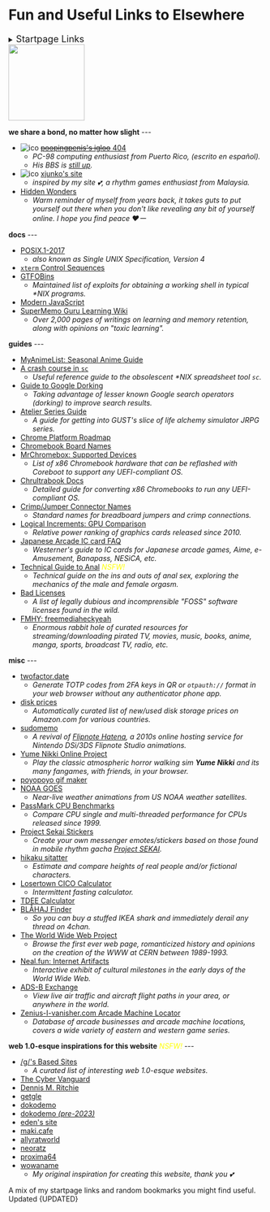 <!-- started 2022/8/3 -->
<!-- updated 2024/1/12 -->
# Fun and Useful Links to Elsewhere

<details>
<summary><span style="font-size: 130%;">Startpage Links</span></summary>

**4channel** <span class="blink" style="color: #FFFF00;"><em>NSFW!</em></span> --- <br/>
[/g/](https://boards.4channel.org/g/catalog) <sup>*[desu](https://desuarchive.org/g/)*</sup> ·
[/ck/](https://boards.4channel.org/ck/catalog) <sup>*[warosu](https://warosu.org/ck/)*</sup> ·
[/o/](https://boards.4channel.org/o/catalog) <sup>*[4plebs](https://archive.4plebs.org/o/)*</sup> ·
[[s4s]](https://boards.4chan.org/s4s/catalog) <sup>*[4plebs](https://archive.4plebs.org/s4s/)*</sup>

**4channel shit-tier** <span class="blink" style="color: #FFFF00;"><em>NSFW!</em></span> --- <br/>
[/a/](https://boards.4channel.org/a/catalog) <sup>*[desu](https://desuarchive.org/a/)*</sup> ·
[/v/](https://boards.4channel.org/v/catalog) <sup>*[b4k](https://arch.b4k.co/v/)*</sup> ·
[/vg/](https://boards.4channel.org/vg/catalog) <sup>*[b4k](https://arch.b4k.co/vg/)*</sup> ·
[/x/](https://boards.4channel.org/x/catalog) <sup>*[4plebs](https://archive.4plebs.org/x/)*</sup> ·
[/cgl/](https://boards.4channel.org/cgl/catalog) <sup>*[desu](https://desuarchive.org/cgl/)*</sup> ·
[/fa/](https://boards.4channel.org/fa/catalog) <sup>*[warosu](https://warosu.org/fa/)*</sup> ·
[/lgbt/](https://boards.4channel.org/lgbt/catalog) <sup>*[archived](https://archived.moe/lgbt/)*</sup> ·
[/fit/](https://boards.4channel.org/fit/catalog) <sup>*[desu](https://desuarchive.org/fit/)*</sup> ·
[/jp/](https://boards.4channel.org/jp/catalog) <sup>*[warosu](https://warosu.org/jp/)*</sup>

**fanart/doujinshi** <span class="blink" style="color: #FFFF00;"><em>NSFW!</em></span> ---
[gelbooru](https://gelbooru.com) ·
[nhentai](https://nhentai.net) ·
[pixiv](https://www.pixiv.net/en/tags/初音ミク)

**alt. frontends** ---

<form method="get" action="https://nitter.eda.gay/search">
	<select name="f">
		<option value="users">Users</option>
		<option value="tweet">Tweets</option>
	</select>
  <input type="search" name="q" placeholder="Nitter" />
  <input type="submit" value="Search" />
</form>


**sauce** ---
[iqdb](https://iqdb.org) ·
[saucenao](https://saucenao.com) ·
[trace.moe](https://trace.moe) ·
[google](https://www.google.com/imghp) ·
[yandex](https://yandex.com/images)

**streaming** ---
[youtube](https://youtube.com) ·
[niconico](https://nicovideo.jp) ·
[animixplay](https://animixplay.to) ·
[mangadex](https://mangadex.org)

**filesharing** ---
[magnet-dl]({GIT_REMOTE}/zzzzzzz-stats/actions/workflows/magnet-dl.yml)
	<sup>*[source code]({GIT_REMOTE}/atelier/blob/master/.github/workflows/magnet-dl.yml)*</sup> ·
[nyaa](https://nyaa.si) ·
[fitgirl](https://fitgirl-repacks.site) ·
[CDromance](https://cdromance.com) ·
~~[zLibrary (rip)](https://u1lib.org)~~

**file hosts** ---
[catbox](https://catbox.moe) <sup>*[litterbox](https://litterbox.catbox.moe)*</sup> ·
[0x0.st](https://0x0.st)

**benchmarks** ---
[CPU Mark](https://cpubenchmark.net/singleCompare.php) ·
[G3D Mark](https://videocardbenchmark.net/singleCompare.php)

**stores** ---
[aliexpress](https://aliexpress.com) ·
[walmart](https://walmart.com) ·
[ebay](https://ebay.com) ·
[amazon](https://amazon.com) <sup>*[jp](https://amazon.jp)*</sup> ·
[mandarake](https://order.mandarake.co.jp/order/?lang=en)

</details>

<img class="right" style="width: 150px;" src="https://upload.wikimedia.org/wikipedia/commons/d/d1/WWW-LetShare.svg" />

**we share a bond, no matter how slight** ---
* ![ico]({DOC_ROOT}/static/button/affiliates/poopingpenis.gif) [~~poopingpenis's igloo~~ 404](https://poopingpenis.netlify.app/)
	* _PC-98 computing enthusiast from Puerto Rico, (escrito en español)._
	* _His BBS is [still up](https://poopingpenis.bbs.fc2.com)._
* ![ico]({DOC_ROOT}/static/button/affiliates/xjunko.png) [xjunko's site](https://konno.ovh)
	* _inspired by my site 💕, a rhythm games enthusiast from Malaysia._
* [Hidden Wonders](https://hiddenwonders.xyz)
	* _Warm reminder of myself from years back, it takes guts to put yourself out there when you don't like revealing any bit of yourself online. I hope you find peace ❤️ー_

**docs** ---
* [POSIX.1-2017](https://pubs.opengroup.org/onlinepubs/9699919799)
	* _also known as Single UNIX Specification, Version 4_
* <a href="https://chromium.googlesource.com/apps/libapps/+/HEAD/hterm/docs/ControlSequences&#46;md">`xterm` Control Sequences</a>
* [GTFOBins](https://gtfobins.github.io)
	* _Maintained list of exploits for obtaining a working shell in typical *NIX programs._
* [Modern JavaScript](https://javascript.info)
* [SuperMemo Guru Learning Wiki](https://supermemo.guru/wiki/SuperMemo_Guru)
	* _Over 2,000 pages of writings on learning and memory retention, along with opinions on "toxic learning"._

**guides** ---
* [MyAnimeList: Seasonal Anime Guide](https://myanimelist.net/anime/season)
* [A crash course in `sc`](http://blog.startaylor.net/2016/08/29/sc)
	* _Useful reference guide to the obsolescent *NIX spreadsheet tool `sc`._
* [Guide to Google Dorking](https://kit.exposingtheinvisible.org/en/google-dorking.html)
	* _Taking advantage of lesser known Google search operators (dorking) to improve search results._
* [Atelier Series Guide](https://barrelwisdom.com/blog/atelier-series-guide)
	* _A guide for getting into GUST's slice of life alchemy simulator JRPG series._
* [Chrome Platform Roadmap](https://chromestatus.com/roadmap)
* [Chromebook Board Names](https://chromiumdash.appspot.com/serving-builds?deviceCategory=ChromeOS)
* [MrChromebox: Supported Devices](https://mrchromebox.tech/#devices)
	* _List of x86 Chromebook hardware that can be reflashed with Coreboot to support any UEFI-compliant OS._
* [Chrultrabook Docs](https://chrultrabook.github.io/docs/)
	* _Detailed guide for converting x86 Chromebooks to run any UEFI-compliant OS._
* [Crimp/Jumper Connector Names](https://www.mattmillman.com/info/crimpconnectors)
	* _Standard names for breadboard jumpers and crimp connections._
* [Logical Increments: GPU Comparison](https://www.logicalincrements.com/articles/graphicscardcomparison)
	* _Relative power ranking of graphics cards released since 2010._
* [Japanese Arcade IC card FAQ](https://old.reddit.com/r/rhythmgames/comments/w8cxcs/arcade_ic_card_faq/)
	* _Westerner's guide to IC cards for Japanese arcade games, Aime, e-Amusement, Banapass, NESiCA, etc._
* [Technical Guide to Anal](https://github.com/regdude/anal) <span class="blink" style="color: #FFFF00;"><em>NSFW!</em></span>
	* _Technical guide on the ins and outs of anal sex, exploring the mechanics of the male and female orgasm._
* [Bad Licenses](https://github.com/ErikMcClure/bad-licenses)
	* _A list of legally dubious and incomprensible "FOSS" software licenses found in the wild._
* [FMHY: freemediaheckyeah](https://fmhy.net)
	* _Enormous rabbit hole of curated resources for streaming/downloading pirated TV, movies, music, books, anime, manga, sports, broadcast TV, radio, etc._

**misc** ---
* [twofactor.date](https://twofactor.date)
	* _Generate TOTP codes from 2FA keys in QR or `otpauth://` format in your web browser without any authenticator phone app._
* [disk prices](https://diskprices.com)
	* _Automatically curated list of new/used disk storage prices on Amazon.com for various countries._
* [sudomemo](https://www.sudomemo.net)
	* _A revival of [Flipnote Hatena](https://en.wikipedia.org/wiki/Flipnote_Studio), a 2010s online hosting service for Nintendo DSi/3DS Flipnote Studio animations._
* [Yume Nikki Online Project](https://ynoproject.net)
	* _Play the classic atmospheric horror walking sim **Yume Nikki** and its many fangames, with friends, in your browser._
* [poyopoyo gif maker](https://poyopoyo.gifanimaker.com)
* [NOAA GOES](https://www.star.nesdis.noaa.gov/GOES)
	* _Near-live weather animations from US NOAA weather satellites._
* [PassMark CPU Benchmarks](https://www.cpubenchmark.net/singleCompare.php)
	* _Compare CPU single and multi-threaded performance for CPUs released since 1999._
* [Project Sekai Stickers](https://st.ayaka.one/)
	* _Create your own messenger emotes/stickers based on those found in mobile rhythm gacha [Project SEKAI](https://projectsekai.fandom.com/wiki/Project_SEKAI_COLORFUL_STAGE!)._
* [hikaku sitatter](https://hikaku-sitatter.com/en/)
	* _Estimate and compare heights of real people and/or fictional characters._
* [Losertown CICO Calculator](https://www.losertown.org/eats/cal.php)
	* _Intermittent fasting calculator._
* [TDEE Calculator](https://tdeecalculator.net)
* [BLÅHAJ Finder](https://blahaj.quest/)
	* _So you can buy a stuffed IKEA shark and immediately derail any thread on 4chan._
* [The World Wide Web Project](http://info.cern.ch/)
	* _Browse the first ever web page, romanticized history and opinions on the creation of the WWW at CERN between 1989-1993._
* [Neal.fun: Internet Artifacts](https://neal.fun/internet-artifacts/)
	* _Interactive exhibit of cultural milestones in the early days of the World Wide Web._
* [ADS-B Exchange](https://globe.adsbexchange.com/)
	* _View live air traffic and aircraft flight paths in your area, or anywhere in the world._
* [Zenius-I-vanisher.com Arcade Machine Locator](https://zenius-i-vanisher.com/v5.2/arcades.php)
	* _Database of arcade businesses and arcade machine locations, covers a wide variety of eastern and western game series._

**web 1.0-esque inspirations for this website** <span class="blink" style="color: #FFFF00;"><em>NSFW!</em></span> ---
* [/g/'s Based Sites](https://based.coom.tech)
	* _A curated list of interesting web 1.0-esque websites._
* [The Cyber Vanguard](https://cyber.dabamos.de)
* [Dennis M. Ritchie](https://www.bell-labs.com/usr/dmr/www)
* [getgle](https://getgle.org)
* [dokodemo](https://dokode.moe)
* [dokodemo _(pre-2023)_](https://web.archive.org/web/20220731061144/https://dokodemo.neocities.org/)
* [eden's site](https://eda.gay)
* [maki.cafe](https://maki.cafe)
* [allyratworld](https://allyratworld.neocities.org/home.html)
* [neoratz](https://neoratz.neocities.org/)
* [proxima64](https://proxima64.org)
* [wowaname](https://wowana.me)
	* _My original inspiration for creating this website, thank you 💕_


A mix of my startpage links and random bookmarks you might find useful.<br/>
Updated {UPDATED}

